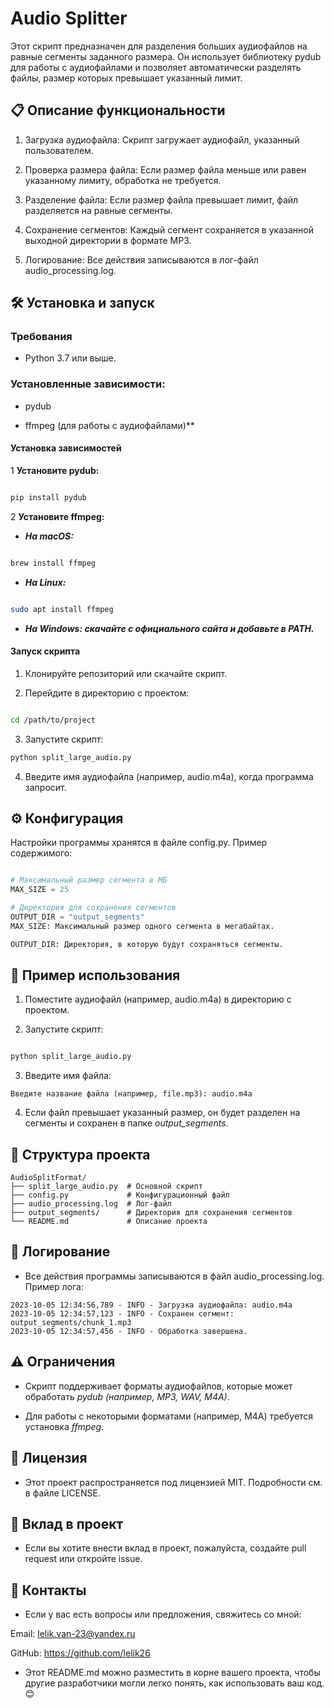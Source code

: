 # Audio Splitter
Этот скрипт предназначен для разделения больших аудиофайлов на равные сегменты заданного размера. Он использует библиотеку pydub для работы с аудиофайлами и позволяет автоматически разделять файлы, размер которых превышает указанный лимит.

## 📋 Описание функциональности
1. Загрузка аудиофайла: Скрипт загружает аудиофайл, указанный пользователем.

2. Проверка размера файла: Если размер файла меньше или равен указанному лимиту, обработка не требуется.

3. Разделение файла: Если размер файла превышает лимит, файл разделяется на равные сегменты.

4. Сохранение сегментов: Каждый сегмент сохраняется в указанной выходной директории в формате MP3.

5. Логирование: Все действия записываются в лог-файл audio_processing.log.

## 🛠️ Установка и запуск
### Требования
   - Python 3.7 или выше.

### Установленные зависимости:

  - pydub

  - ffmpeg (для работы с аудиофайлами)**

#### Установка зависимостей
1 **Установите pydub:**

```bash

pip install pydub
```
2 **Установите ffmpeg:**

 - ***На macOS:***

```bash

brew install ffmpeg
```
- ***На Linux:***

```bash

sudo apt install ffmpeg
```
 - ***На Windows: скачайте с официального сайта и добавьте в PATH.***

#### Запуск скрипта
1. Клонируйте репозиторий или скачайте скрипт.

2. Перейдите в директорию с проектом:

```bash

cd /path/to/project
```
3. Запустите скрипт:

```bash
python split_large_audio.py
```
4. Введите имя аудиофайла (например, audio.m4a), когда программа запросит.

## ⚙️ Конфигурация
Настройки программы хранятся в файле config.py. Пример содержимого:

```python

# Максимальный размер сегмента в МБ
MAX_SIZE = 25

# Директория для сохранения сегментов
OUTPUT_DIR = "output_segments"
MAX_SIZE: Максимальный размер одного сегмента в мегабайтах.

OUTPUT_DIR: Директория, в которую будут сохраняться сегменты.
```

## 🧩 Пример использования
1. Поместите аудиофайл (например, audio.m4a) в директорию с проектом.

2. Запустите скрипт:

```bash

python split_large_audio.py
```
3. Введите имя файла:

```
Введите название файла (например, file.mp3): audio.m4a
```
4. Если файл превышает указанный размер, он будет разделен на сегменты и сохранен в папке *output_segments*.

## 📂 Структура проекта
```
AudioSplitFormat/
├── split_large_audio.py  # Основной скрипт
├── config.py             # Конфигурационный файл
├── audio_processing.log  # Лог-файл
├── output_segments/      # Директория для сохранения сегментов
└── README.md             # Описание проекта
```
## 📜 Логирование
 - Все действия программы записываются в файл audio_processing.log. Пример лога:

```
2023-10-05 12:34:56,789 - INFO - Загрузка аудиофайла: audio.m4a
2023-10-05 12:34:57,123 - INFO - Сохранен сегмент: output_segments/chunk_1.mp3
2023-10-05 12:34:57,456 - INFO - Обработка завершена.
```
## ⚠️ Ограничения
- Скрипт поддерживает форматы аудиофайлов, которые может обработать *pydub* *(например, MP3, WAV, M4A)*.

- Для работы с некоторыми форматами (например, M4A) требуется установка *ffmpeg*.

## 📄 Лицензия
- Этот проект распространяется под лицензией MIT. Подробности см. в файле LICENSE.

## 🤝 Вклад в проект
- Если вы хотите внести вклад в проект, пожалуйста, создайте pull request или откройте issue.

## 📧 Контакты
- Если у вас есть вопросы или предложения, свяжитесь со мной:

Email: lelik.van-23@yandex.ru

GitHub: https://github.com/lelik26

- Этот README.md можно разместить в корне вашего проекта, чтобы другие разработчики могли легко понять, как использовать ваш код. 😊
